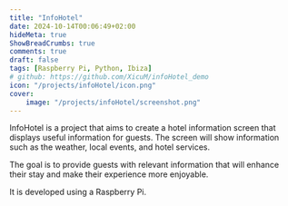 ```yaml
---
title: "InfoHotel"
date: 2024-10-14T00:06:49+02:00
hideMeta: true
ShowBreadCrumbs: true
comments: true
draft: false
tags: [Raspberry Pi, Python, Ibiza]
# github: https://github.com/XicuM/infoHotel_demo
icon: "/projects/infoHotel/icon.png"
cover: 
    image: "/projects/infoHotel/screenshot.png"
---
```


InfoHotel is a project that aims to create a hotel information screen that displays useful information for guests. The screen will show information such as the weather, local events, and hotel services. 

The goal is to provide guests with relevant information that will enhance their stay and make their experience more enjoyable.

It is developed using a Raspberry Pi.